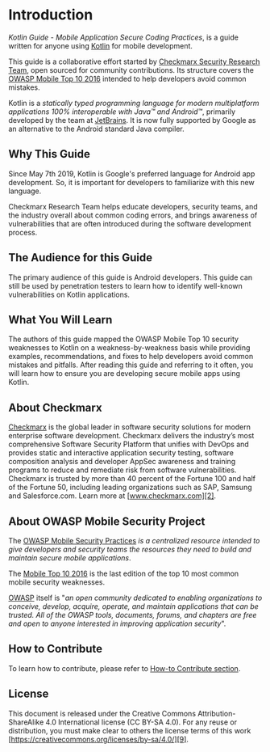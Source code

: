 # Introduction

*Kotlin Guide - Mobile Application Secure Coding Practices*, is a guide written
for anyone using [Kotlin][1] for mobile development.

This guide is a collaborative effort started by [Checkmarx Security Research
Team][2], open sourced for community contributions. Its structure covers the
[OWASP Mobile Top 10 2016][3] intended to help developers avoid common mistakes.

Kotlin is a _statically typed programming language for modern multiplatform
applications 100% interoperable with Java™ and Android™_, primarily developed
by the team at [JetBrains][4]. It is now fully supported by Google as an
alternative to the Android standard Java compiler.

## Why This Guide

Since May 7th 2019, Kotlin is Google's preferred language for Android app
development. So, it is important for developers to familiarize with this new
language.

Checkmarx Research Team helps educate developers, security teams, and the
industry overall about common coding errors, and brings awareness of
vulnerabilities that are often introduced during the software development
process.

## The Audience for this Guide

The primary audience of this guide is Android developers. This guide can still
be used by penetration testers to learn how to identify well-known
vulnerabilities on Kotlin applications.

## What You Will Learn

The authors of this guide mapped the OWASP Mobile Top 10 security weaknesses to
Kotlin on a weakness-by-weakness basis while providing examples,
recommendations, and fixes to help developers avoid common mistakes and
pitfalls. After reading this guide and referring to it often, you will learn how
to ensure you are developing secure mobile apps using Kotlin.

## About Checkmarx

[Checkmarx][2] is the global leader in software security solutions for modern
enterprise software development. Checkmarx delivers the industry’s most
comprehensive Software Security Platform that unifies with DevOps and provides
static and interactive application security testing, software composition
analysis and developer AppSec awareness and training programs to reduce and
remediate risk from software vulnerabilities. Checkmarx is trusted by more than
40 percent of the Fortune 100 and half of the Fortune 50, including leading
organizations such as SAP, Samsung and Salesforce.com. Learn more at
[www.checkmarx.com][2].

## About OWASP Mobile Security Project

The [OWASP Mobile Security Practices][7] _is a centralized resource intended to
give developers and security teams the resources they need to build and maintain
secure mobile applications_.

The [Mobile Top 10 2016][3] is the last edition of the top 10 most common mobile
security weaknesses.

[OWASP][10] itself is "_an open community dedicated to enabling organizations to
conceive, develop, acquire, operate, and maintain applications that can be
trusted. All of the OWASP tools, documents, forums, and chapters are free and
open to anyone interested in improving application security_".

## How to Contribute

To learn how to contribute, please refer to [How-to Contribute section][8].

## License

This document is released under the Creative Commons Attribution-ShareAlike 4.0
International license (CC BY-SA 4.0). For any reuse or distribution, you must
make clear to others the license terms of this work
[https://creativecommons.org/licenses/by-sa/4.0/][9].

[online]: https://checkmarx.gitbooks.io/kotlin-scp/content/
[pdf]: ./dist/kotlin-secure-coding-practices.pdf
[mobi]: ./dist/kotlin-secure-coding-practices.mobi
[epub]: ./dist/kotlin-secure-coding-practices.epub

[1]: https://kotlinlang.org/
[2]: https://www.checkmarx.com/?utm_source__c=referral&utm_medium__c=github&utm_campaign__c=Kotlin-SCP&utm_source=referral&utm_medium=github&utm_campaign=Kotlin-SCP
[3]: https://www.owasp.org/index.php/Mobile_Top_10_2016-Top_10
[4]: https://www.jetbrains.com/
[6]: https://www.twitter.com/checkmarx
[7]: https://www.owasp.org/index.php/OWASP_Mobile_Security_Project
[8]: ./CONTRIBUTING.md
[9]: https://creativecommons.org/licenses/by-sa/4.0/
[10]: https://www.owasp.org/
